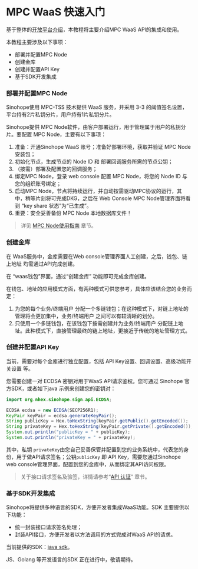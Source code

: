 # MPC WaaS 快速入门

基于整体的[开放平台介绍](/docs/develop/get-started/quick-start.md)，本教程将主要介绍MPC WaaS API的集成和使用。

本教程主要涉及以下事项：
- 部署并配置MPC Node
- 创建金库
- 创建并配置API Key
- 基于SDK开发集成

### 部署并配置MPC Node

Sinohope使用 MPC-TSS 技术提供 WaaS 服务，并采用 3-3 的阈值签名设置，平台持有2片私钥分片，用户持有1片私钥分片。

Sinohope提供 MPC Node软件，由客户部署运行，用于管理属于用户的私钥分片。要配置 MPC Node，主要有以下事项：

1. 准备：开通Sinohope WaaS 账号；准备好部署环境，获取并验证 MPC Node 安装包；
2. 初始化节点，生成节点的 Node ID 和 部署回调服务所需的节点公钥；
3. （按需）部署及配置您的回调服务；
4. 绑定MPC Node，登录 web console 配置 MPC Node，将您的 Node ID 与您的组织账号绑定；
5. 启动MPC Node，节点将持续运行，并自动按需驱动MPC协议的运行，其中，稍等片刻将可完成DKG，之后在 Web Console MPC Node管理界面将看到 “key share 状态”为“已生成”。
6. 重要：安全妥善备份 MPC Node 本地数据库文件！

> 详见 [MPC Node使用指南](qs-2-node) 章节。

### 创建金库

在 WaaS服务中，金库需要在Web console管理界面人工创建，之后，钱包、链上地址 均需通过API完成创建。

在 “waas钱包”界面，通过“创建金库” 功能即可完成金库创建。

在钱包、地址的应用模式方面，有两种模式可供您参考，具体应该结合您的业务而定：

1. 为您的每个业务/终端用户 分配一个多链钱包；在这种模式下，对链上地址的管理将会更加集中，业务/终端用户 之间可以有较清晰的划分。
2. 只使用一个多链钱包，在该钱包下按需创建并为业务/终端用户 分配链上地址。此种模式下，直接管理最终的链上地址，更接近于传统的地址管理方式。


### 创建并配置API Key

当前，需要对每个金库进行独立配置，包括 API Key设置、回调设置、高级功能开关设置 等。

您需要创建一对 ECDSA 密钥对用于WaaS API请求鉴权。您可通过 Sinohope 官方SDK，或者如下java 示例来创建您的密钥对：

```java
import org.nhex.sinohope.sign.api.ECDSA;

ECDSA ecdsa = new ECDSA(SECP256R1);
KeyPair keyPair = ecdsa.generateKeyPair();
String publicKey = Hex.toHexString(keyPair.getPublic().getEncoded());
String privateKey = Hex.toHexString(keyPair.getPrivate().getEncoded());
System.out.println("publicKey = " + publicKey);
System.out.println("privateKey = " + privateKey);
```

其中，私钥 `privateKey`由您自己妥善保管并配置到您的业务系统中，代表您的身份，用于做API请求签名；公钥`publicKey` 即 API Key，需要您通过Sinohope web console管理界面，配置到您的金库中，从而绑定其API访问权限。

> 关于接口请求签名及验签，详情请参考“[API 认证](/docs/develop/get-started/general)” 章节。

### 基于SDK开发集成

Sinohope将提供多种语言的SDK，方便开发者集成WaaS功能。SDK 主要提供以下功能：

- 统一封装接口请求签名处理；
- 封装API接口，方便开发者以方法调用的方式完成对WaaS API的请求。

当前提供的SDK：[java sdk](https://github.com/sinohope/sinohope-java-api)。

JS、Golang 等开发语言的SDK 正在进行中，敬请期待。


